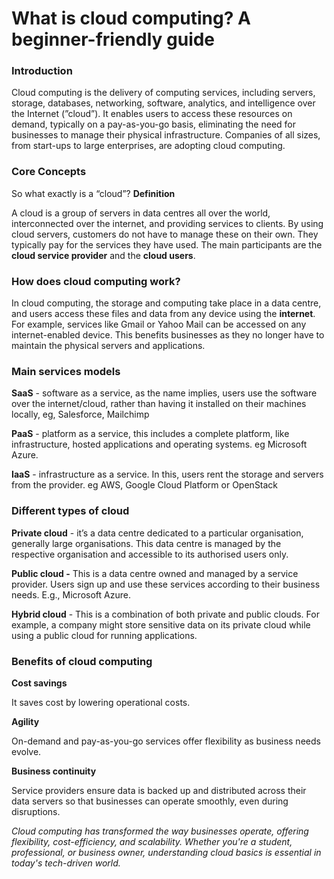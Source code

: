 # What is cloud computing? A beginner-friendly guide

### Introduction

Cloud computing is the delivery of computing services, including servers, storage, databases, networking, software, analytics, and intelligence over the Internet (”cloud”). It enables users to access these resources on demand, typically on a pay-as-you-go basis, eliminating the need for businesses to manage their physical infrastructure. Companies of all sizes, from start-ups to large enterprises, are adopting cloud computing.

### Core Concepts

So what exactly is a “cloud”? **Definition**

A cloud is a group of servers in data centres all over the world, interconnected over the internet, and providing services to clients. By using cloud servers, customers do not have to manage these on their own. They typically pay for the services they have used. The main participants are the **cloud service provider** and the **cloud users**.

### How does cloud computing work?

In cloud computing, the storage and computing take place in a data centre, and users access these files and data from any device using the **internet**. For example, services like Gmail or Yahoo Mail can be accessed on any internet-enabled device. This benefits businesses as they no longer have to maintain the physical servers and applications.

### Main services models

**SaaS** - software as a service, as the name implies, users use the software over the internet/cloud, rather than having it installed on their machines locally, eg, Salesforce, Mailchimp

**PaaS** - platform as a service, this includes a complete platform, like infrastructure, hosted applications and operating systems. eg Microsoft Azure.

**IaaS** - infrastructure as a service. In this, users rent the storage and servers from the provider. eg AWS, Google Cloud Platform or OpenStack

### Different types of cloud

**Private cloud** - it’s a data centre dedicated to a particular organisation, generally large organisations. This data centre is managed by the respective organisation and accessible to its authorised users only.

**Public cloud -** This is a data centre owned and managed by a service provider. Users sign up and use these services according to their business needs. E.g., Microsoft Azure.

**Hybrid cloud** - This is a combination of both private and public clouds. For example, a company might store sensitive data on its private cloud while using a public cloud for running applications.

### Benefits of cloud computing

**Cost savings**

It saves cost by lowering operational costs.

**Agility**

On-demand and pay-as-you-go services offer flexibility as business needs evolve.

**Business continuity**

Service providers ensure data is backed up and distributed across their data servers so that businesses can operate smoothly, even during disruptions.

*Cloud computing has transformed the way businesses operate, offering flexibility, cost-efficiency, and scalability. Whether you're a student, professional, or business owner, understanding cloud basics is essential in today's tech-driven world.*
